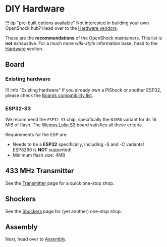 # DIY Hardware

!!! tip "pre-built options available"
    Not interested in building your own OpenShock hub? Head over to the [Hardware vendors](../vendors/hardware/index.md).

These are the **recommendations** of the OpenShock maintainers. This list is **not** exhaustive. For a much more *wiki-style* information base, head to the [Hardware](../hardware/boards/index.md) section.

## Board

### Existing hardware

!!! info "Existing hardware"
    If you already own a PiShock or another ESP32, please check the [Boards compatibility list](../hardware/boards/index.md).

### ESP32-S3

We recommend the `ESP32-S3` chip, specifically the `N16R8` variant for its 16 MiB of flash. The [Wemos Lolin S3](../hardware/boards/wemos/lolin-s3.md) board satisfies all these criteria.

Requirements for the ESP are:  
- Needs to be a **ESP32** specifically, including -S and -C variants! ESP8266 is **NOT** supported!  
- Minimum flash size: 4MB  

## 433 MHz Transmitter

See the [Transmitter](../hardware/transmitter/index.md) page for a quick one-stop shop.

## Shockers

See the [Shockers](../hardware/shockers/index.md) page for (yet another) one-stop shop.

## Assembly

Next, head over to [Assembly](../diy/assembling.md).
